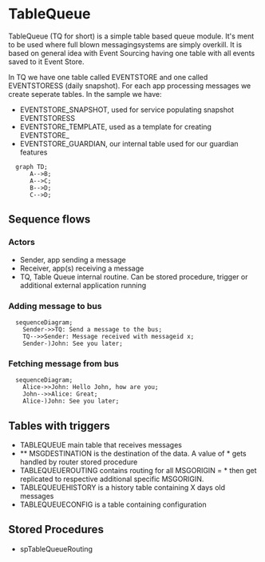 # TableQueue

TableQueue (TQ for short) is a simple table based queue module. It's ment to be used where full blown messagingsystems are simply overkill.
It is based on general idea with Event Sourcing having one table with all events saved to it Event Store.

In TQ we have one table called EVENTSTORE and one called EVENTSTORESS (daily snapshot).
For each app processing messages we create seperate tables.
In the sample we have:

* EVENTSTORE_SNAPSHOT, used for service populating snapshot EVENTSTORESS
* EVENTSTORE_TEMPLATE, used as a template for creating EVENTSTORE_<app queue table>
* EVENTSTORE_GUARDIAN, our internal table used for our guardian features

```mermaid
  graph TD;
      A-->B;
      A-->C;
      B-->D;
      C-->D;
```
## Sequence flows

### Actors

* Sender, app sending a message
* Receiver, app(s) receiving a message
* TQ, Table Queue internal routine. Can be stored procedure, trigger or additional external application running

### Adding message to bus

```mermaid
  sequenceDiagram;
    Sender->>TQ: Send a message to the bus;
    TQ-->>Sender: Message received with messageid x;
    Sender-)John: See you later;
```
 
### Fetching message from bus

```mermaid
  sequenceDiagram;
    Alice->>John: Hello John, how are you;
    John-->>Alice: Great;
    Alice-)John: See you later;
```
 
## Tables with triggers

* TABLEQUEUE main table that receives messages
* ** MSGDESTINATION is the destination of the data. A value of * gets handled by router stored procedure
* TABLEQUEUEROUTING contains routing for all MSGORIGIN = * then get replicated to respective additional specific MSGORIGIN.
* TABLEQUEUEHISTORY is a history table containing X days old messages
* TABLEQUEUECONFIG is a table containing configuration
  
## Stored Procedures

* spTableQueueRouting
